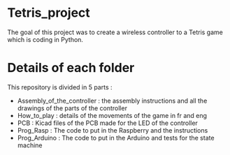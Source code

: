 # Tetris_project

The goal of this project was to create a wireless controller to a Tetris game which is coding in Python.

# Details of each folder

This repository is divided in 5 parts :

  - Assembly_of_the_controller : the assembly instructions and all the drawings of the parts of the controller
  - How_to_play : details of the movements of the game in fr and eng
  - PCB : Kicad files of the PCB made for the LED of the controller
  - Prog_Rasp : The code to put in the Raspberry and the instructions
  - Prog_Arduino : The code to put in the Arduino and tests for the state machine
